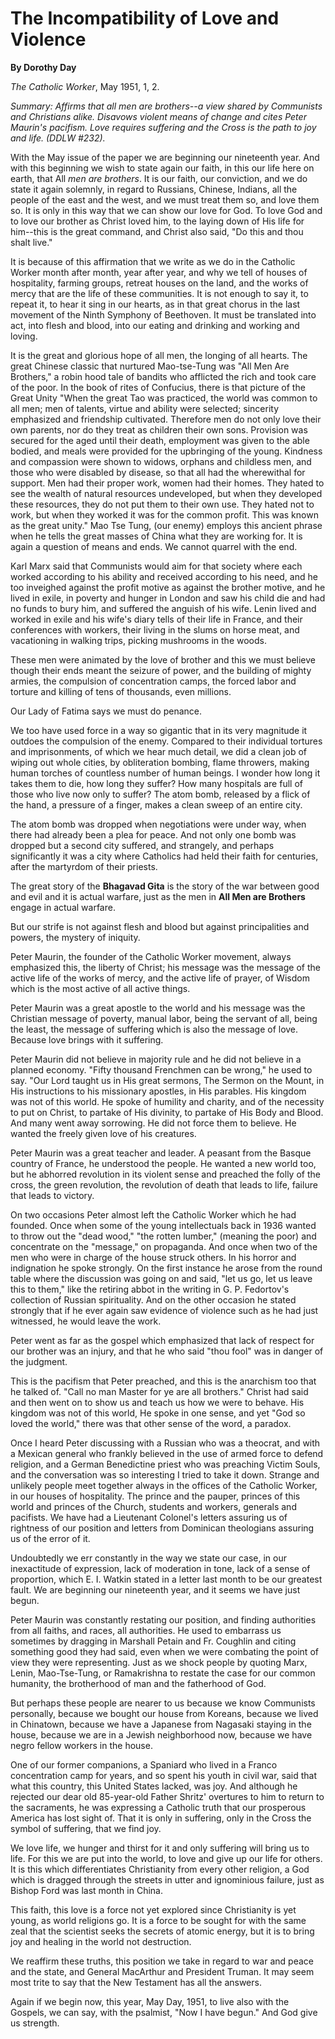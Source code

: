 The Incompatibility of Love and Violence
========================================

**By Dorothy Day**

*The Catholic Worker*, May 1951, 1, 2.

*Summary: Affirms that all men are brothers--a view shared by Communists
and Christians alike. Disavows violent means of change and cites Peter
Maurin's pacifism. Love requires suffering and the Cross is the path to
joy and life. (DDLW \#232).*

With the May issue of the paper we are beginning our nineteenth year.
And with this beginning we wish to state again our faith, in this our
life here on earth, that All *men are brothers*. It is our faith, our
conviction, and we do state it again solemnly, in regard to Russians,
Chinese, Indians, all the people of the east and the west, and we must
treat them so, and love them so. It is only in this way that we can show
our love for God. To love God and to love our brother as Christ loved
him, to the laying down of His life for him--this is the great command,
and Christ also said, "Do this and thou shalt live."

It is because of this affirmation that we write as we do in the Catholic
Worker month after month, year after year, and why we tell of houses of
hospitality, farming groups, retreat houses on the land, and the works
of mercy that are the life of these communities. It is not enough to say
it, to repeat it, to hear it sing in our hearts, as in that great chorus
in the last movement of the Ninth Symphony of Beethoven. It must be
translated into act, into flesh and blood, into our eating and drinking
and working and loving.

It is the great and glorious hope of all men, the longing of all hearts.
The great Chinese classic that nurtured Mao-tse-Tung was "All Men Are
Brothers," a robin hood tale of bandits who afflicted the rich and took
care of the poor. In the book of rites of Confucius, there is that
picture of the Great Unity "When the great Tao was practiced, the world
was common to all men; men of talents, virtue and ability were selected;
sincerity emphasized and friendship cultivated. Therefore men do not
only love their own parents, nor do they treat as children their own
sons. Provision was secured for the aged until their death, employment
was given to the able bodied, and meals were provided for the upbringing
of the young. Kindness and compassion were shown to widows, orphans and
childless men, and those who were disabled by disease, so that all had
the wherewithal for support. Men had their proper work, women had their
homes. They hated to see the wealth of natural resources undeveloped,
but when they developed these resources, they do not put them to their
own use. They hated not to work, but when they worked it was for the
common profit. This was known as the great unity." Mao Tse Tung, (our
enemy) employs this ancient phrase when he tells the great masses of
China what they are working for. It is again a question of means and
ends. We cannot quarrel with the end.

Karl Marx said that Communists would aim for that society where each
worked according to his ability and received according to his need, and
he too inveighed against the profit motive as against the brother
motive, and he lived in exile, in poverty and hunger in London and saw
his child die and had no funds to bury him, and suffered the anguish of
his wife. Lenin lived and worked in exile and his wife's diary tells of
their life in France, and their conferences with workers, their living
in the slums on horse meat, and vacationing in walking trips, picking
mushrooms in the woods.

These men were animated by the love of brother and this we must believe
though their ends meant the seizure of power, and the building of mighty
armies, the compulsion of concentration camps, the forced labor and
torture and killing of tens of thousands, even millions.

Our Lady of Fatima says we must do penance.

We too have used force in a way so gigantic that in its very magnitude
it outdoes the compulsion of the enemy. Compared to their individual
tortures and imprisonments, of which we hear much detail, we did a clean
job of wiping out whole cities, by obliteration bombing, flame throwers,
making human torches of countless number of human beings. I wonder how
long it takes them to die, how long they suffer? How many hospitals are
full of those who live now only to suffer? The atom bomb, released by a
flick of the hand, a pressure of a finger, makes a clean sweep of an
entire city.

The atom bomb was dropped when negotiations were under way, when there
had already been a plea for peace. And not only one bomb was dropped but
a second city suffered, and strangely, and perhaps significantly it was
a city where Catholics had held their faith for centuries, after the
martyrdom of their priests.

The great story of the **Bhagavad Gita** is the story of the war between
good and evil and it is actual warfare, just as the men in **All Men are
Brothers** engage in actual warfare.

But our strife is not against flesh and blood but against principalities
and powers, the mystery of iniquity.

Peter Maurin, the founder of the Catholic Worker movement, always
emphasized this, the liberty of Christ; his message was the message of
the active life of the works of mercy, and the active life of prayer, of
Wisdom which is the most active of all active things.

Peter Maurin was a great apostle to the world and his message was the
Christian message of poverty, manual labor, being the servant of all,
being the least, the message of suffering which is also the message of
love. Because love brings with it suffering.

Peter Maurin did not believe in majority rule and he did not believe in
a planned economy. "Fifty thousand Frenchmen can be wrong," he used to
say. "Our Lord taught us in His great sermons, The Sermon on the Mount,
in His instructions to his missionary apostles, in His parables. His
kingdom was not of this world. He spoke of humility and charity, and of
the necessity to put on Christ, to partake of His divinity, to partake
of His Body and Blood. And many went away sorrowing. He did not force
them to believe. He wanted the freely given love of his creatures.

Peter Maurin was a great teacher and leader. A peasant from the Basque
country of France, he understood the people. He wanted a new world too,
but he abhorred revolution in its violent sense and preached the folly
of the cross, the green revolution, the revolution of death that leads
to life, failure that leads to victory.

On two occasions Peter almost left the Catholic Worker which he had
founded. Once when some of the young intellectuals back in 1936 wanted
to throw out the "dead wood," "the rotten lumber," (meaning the poor)
and concentrate on the "message," on propaganda. And once when two of
the men who were in charge of the house struck others. In his horror and
indignation he spoke strongly. On the first instance he arose from the
round table where the discussion was going on and said, "let us go, let
us leave this to them," like the retiring abbot in the writing in G. P.
Fedortov's collection of Russian spirituality. And on the other occasion
he stated strongly that if he ever again saw evidence of violence such
as he had just witnessed, he would leave the work.

Peter went as far as the gospel which emphasized that lack of respect
for our brother was an injury, and that he who said "thou fool" was in
danger of the judgment.

This is the pacifism that Peter preached, and this is the anarchism too
that he talked of. "Call no man Master for ye are all brothers." Christ
had said and then went on to show us and teach us how we were to behave.
His kingdom was not of this world, He spoke in one sense, and yet "God
so loved the world," there was that other sense of the word, a paradox.

Once I heard Peter discussing with a Russian who was a theocrat, and
with a Mexican general who frankly believed in the use of armed force to
defend religion, and a German Benedictine priest who was preaching
Victim Souls, and the conversation was so interesting I tried to take it
down. Strange and unlikely people meet together always in the offices of
the Catholic Worker, in our houses of hospitality. The prince and the
pauper, princes of this world and princes of the Church, students and
workers, generals and pacifists. We have had a Lieutenant Colonel's
letters assuring us of rightness of our position and letters from
Dominican theologians assuring us of the error of it.

Undoubtedly we err constantly in the way we state our case, in our
inexactitude of expression, lack of moderation in tone, lack of a sense
of proportion, which E. I. Watkin stated in a letter last month to be
our greatest fault. We are beginning our nineteenth year, and it seems
we have just begun.

Peter Maurin was constantly restating our position, and finding
authorities from all faiths, and races, all authorities. He used to
embarrass us sometimes by dragging in Marshall Petain and Fr. Coughlin
and citing something good they had said, even when we were combating the
point of view they were representing. Just as we shock people by quoting
Marx, Lenin, Mao-Tse-Tung, or Ramakrishna to restate the case for our
common humanity, the brotherhood of man and the fatherhood of God.

But perhaps these people are nearer to us because we know Communists
personally, because we bought our house from Koreans, because we lived
in Chinatown, because we have a Japanese from Nagasaki staying in the
house, because we are in a Jewish neighborhood now, because we have
negro fellow workers in the house.

One of our former companions, a Spaniard who lived in a Franco
concentration camp for years, and so spent his youth in civil war, said
that what this country, this United States lacked, was joy. And although
he rejected our dear old 85-year-old Father Shritz' overtures to him to
return to the sacraments, he was expressing a Catholic truth that our
prosperous America has lost sight of. That it is only in suffering, only
in the Cross the symbol of suffering, that we find joy.

We love life, we hunger and thirst for it and only suffering will bring
us to life. For this we are put into the world, to love and give up our
life for others. It is this which differentiates Christianity from every
other religion, a God which is dragged through the streets in utter and
ignominious failure, just as Bishop Ford was last month in China.

This faith, this love is a force not yet explored since Christianity is
yet young, as world religions go. It is a force to be sought for with
the same zeal that the scientist seeks the secrets of atomic energy, but
it is to bring joy and healing in the world not destruction.

We reaffirm these truths, this position we take in regard to war and
peace and the state, and General MacArthur and President Truman. It may
seem most trite to say that the New Testament has all the answers.

Again if we begin now, this year, May Day, 1951, to live also with the
Gospels, we can say, with the psalmist, "Now I have begun." And God give
us strength.
